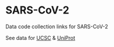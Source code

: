 # SARS-CoV-2
Data code collection links for SARS-CoV-2

See data for [UCSC](assets/ucsc) & [UniProt](assets/uniprot)